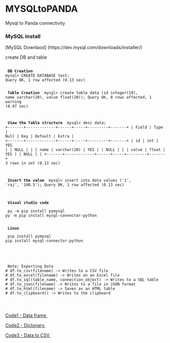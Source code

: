 # MYSQLtoPANDA
Mysql to Panda connectivity 

<h3> MySQL install </h3>
  [MySQL Downlaod] (https://dev.mysql.com/downloads/installer/)
  <p> create DB and table </p>
  
<div class="snippet-clipboard-content position-relative" data-snippet-clipboard-copy-content="MYSQL Managment"><pre><code>
<b> DB Creation </b>
mysql> CREATE DATABASE test;
Query OK, 1 row affected (0.13 sec)

<b> Table Creation </b>
mysql> create table data (id integer(10), name varchar(20), value float(20));
Query OK, 0 rows affected, 1 warning (0.97 sec)

<b> View the Table structure </b>
mysql> desc data;
+-------+-------------+------+-----+---------+-------+
| Field | Type        | Null | Key | Default | Extra |
+-------+-------------+------+-----+---------+-------+
| id    | int         | YES  |     | NULL    |       |
| name  | varchar(20) | YES  |     | NULL    |       |
| value | float       | YES  |     | NULL    |       |
+-------+-------------+------+-----+---------+-------+
3 rows in set (0.13 sec)

<b> Insert the value </b>
mysql> insert into data values ('1', 'raj', '100.5');
Query OK, 1 row affected (0.13 sec)
</code></pre></div>

<div class="snippet-clipboard-content position-relative" data-snippet-clipboard-copy-content="Package configuration"><pre><code>
<b> Visual studio code </b>
<p> py -m pip install pymysql
py -m pip install mysql-connector-python </p>
<b> Linux </b>
<p> pip install pymysql
pip install mysql-connector-python </p>
</code></pre></div>

<div class="snippet-clipboard-content position-relative" data-snippet-clipboard-copy-content="  "><pre><code>
<p> Note: Exporting Data
# df.to_csv(filename) -> Writes to a CSV file
# df.to_excel(filename) -> Writes on an Excel file
# df.to_sql(table_name, connection_object) -> Writes to a SQL table
# df.to_json(filename) -> Writes to a file in JSON format
# df.to_html(filename) -> Saves as an HTML table
# df.to_clipboard() -> Writes to the clipboard
  </p> </code></pre></div>

<p><a href="https://github.com/rajkumarrt/MYSQLtoPANDA/blob/main/mysql_dataframe.py"> Code1 - Data frame </a>&nbsp;</p>
 
<p><a href="https://github.com/rajkumarrt/MYSQLtoPANDA/blob/main/mysql_dict.py"> Code2 - Dictonary </a>&nbsp;</p>
  
<p><a href="https://github.com/rajkumarrt/MYSQLtoPANDA/blob/main/MYSQL_CSV.py"> Code3 - Data to CSV </a>&nbsp;</p>
